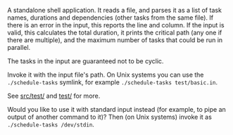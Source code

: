 A standalone shell application. It reads a file, and parses it as a list of task names, durations and dependencies (other tasks from the same file). If there is an error in the input, this reports the line and column. If the input is valid, this calculates the total duration, it prints the critical path (any one if there are multiple), and the maximum number of tasks that could be run in parallel.

The tasks in the input are guaranteed not to be cyclic.

Invoke it with the input file's path. On Unix systems you can use the `./schedule-tasks` symlink, for example `./schedule-tasks test/basic.in`.

See [src/test/](src/test/) and [test/](test/) for more.

Would you like to use it with standard input instead (for example, to pipe an output of another command to it)? Then (on Unix systems) invoke it as `./schedule-tasks /dev/stdin`.

